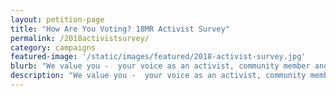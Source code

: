 ```yaml
---
layout: petition-page
title: "How Are You Voting? 18MR Activist Survey"
permalink: /2018activistsurvey/
category: campaigns
featured-image: '/static/images/featured/2018-activist-survey.jpg'
blurb: "We value you -  your voice as an activist, community member and voter is critical. Take the survey so that we can turnout AAPI voters on Election Day! "
description: "We value you -  your voice as an activist, community member and voter is critical. Take the survey so that we can turnout AAPI voters on Election Day!"
---
```

<link href='https://actionnetwork.org/css/style-embed-whitelabel-v3.css' rel='stylesheet' type='text/css' />
<script src='https://actionnetwork.org/widgets/v3/form/how-are-you-voting-18mr-activist-survey?format=js&source=widget&style=full'>
</script><div id='can-form-area-how-are-you-voting-18mr-activist-survey' style='width: 100%'><!-- this div is the target for our HTML insertion --></div>
